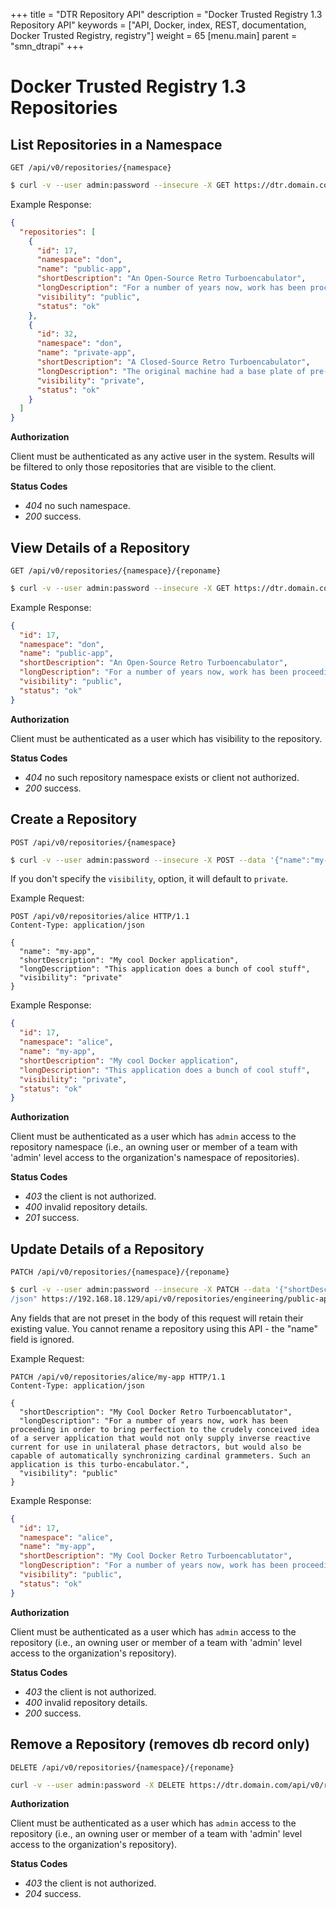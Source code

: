 +++
title = "DTR Repository API"
description = "Docker Trusted Registry 1.3 Repository API"
keywords = ["API, Docker, index, REST, documentation, Docker Trusted Registry, registry"]
weight = 65
[menu.main]
parent = "smn_dtrapi"
+++

# Docker Trusted Registry 1.3 Repositories

## List Repositories in a Namespace

`GET /api/v0/repositories/{namespace}`

```bash
$ curl -v --user admin:password --insecure -X GET https://dtr.domain.com/api/v0/repositories/engineering
```

Example Response:

```json
{
  "repositories": [
    {
      "id": 17,
      "namespace": "don",
      "name": "public-app",
      "shortDescription": "An Open-Source Retro Turboencabulator",
      "longDescription": "For a number of years now, work has been proceeding in order to bring perfection to the crudely conceived idea of a transmission that would not only supply inverse reactive current for use in unilateral phase detractors, but would also be capable of automatically synchronizing cardinal grammeters. Such an instrument is the turbo-encabulator.\nNow basically the only new principle involved is that instead of power being generated by the relative motion of conductors and fluxes, it's produced by the modial interaction of magneto-reluctance and capacitive diractance.",
      "visibility": "public",
      "status": "ok"
    },
    {
      "id": 32,
      "namespace": "don",
      "name": "private-app",
      "shortDescription": "A Closed-Source Retro Turboencabulator",
      "longDescription": "The original machine had a base plate of pre-famulated amulite surmounted by a malleable logarithmic casing in such a way that the two spurving bearings were in a direct line with the panametric fam. The latter consisted simply of six hydrocoptic marzlevanes, so fitted to the ambifacient lunar waneshaft that side fumbling was effectively prevented.\nThe main winding was of the normal lotus-o-delta type placed in panendermic semi-boloid slots of the stator, every seventh conductor being connected by a non-reversible termie pipe to the differential girdle spring on the \"up\" end of the grammies.\nThe turbo-encabulator has now reached a high level of development, and it’s being successfully used in the operation of novertrunnions. Moreover, whenever a forescent skor motion is required, it may also be employed in conjunction with a drawn reciprocation dingle arm, to reduce soinasoidal repleneration.\nIt's not cheap, but I'm sure the government will buy it. [unfurls 50,000,000 price tag]",
      "visibility": "private",
      "status": "ok"
    }
  ]
}
```

**Authorization**

Client must be authenticated as any active user in the system. Results will be
filtered to only those repositories that are visible to the client.

**Status Codes**

- *404* no such namespace.
- *200* success.

## View Details of a Repository

`GET /api/v0/repositories/{namespace}/{reponame}`

```bash
$ curl -v --user admin:password --insecure -X GET https://dtr.domain.com/api/v0/repositories/engineering/public-app
```

Example Response:

```json
{
  "id": 17,
  "namespace": "don",
  "name": "public-app",
  "shortDescription": "An Open-Source Retro Turboencabulator",
  "longDescription": "For a number of years now, work has been proceeding in order to bring perfection to the crudely conceived idea of a transmission that would not only supply inverse reactive current for use in unilateral phase detractors, but would also be capable of automatically synchronizing cardinal grammeters. Such an instrument is the turbo-encabulator.\nNow basically the only new principle involved is that instead of power being generated by the relative motion of conductors and fluxes, it's produced by the modial interaction of magneto-reluctance and capacitive diractance.",
  "visibility": "public",
  "status": "ok"
}
```

**Authorization**

Client must be authenticated as a user which has visibility to the repository.

**Status Codes**

- *404* no such repository namespace exists or client not authorized.
- *200* success.

## Create a Repository

`POST /api/v0/repositories/{namespace}`

```bash
$ curl -v --user admin:password --insecure -X POST --data '{"name":"my-app"}' --header "Content-type: application/json" https://dtr.domain.com/api/v0/repositories/engineering
```

If you don't specify the `visibility`, option, it will default to `private`.

Example Request:

```http
POST /api/v0/repositories/alice HTTP/1.1
Content-Type: application/json

{
  "name": "my-app",
  "shortDescription": "My cool Docker application",
  "longDescription": "This application does a bunch of cool stuff",
  "visibility": "private"
}
```

Example Response:

```json
{
  "id": 17,
  "namespace": "alice",
  "name": "my-app",
  "shortDescription": "My cool Docker application",
  "longDescription": "This application does a bunch of cool stuff",
  "visibility": "private",
  "status": "ok"
}
```

**Authorization**

Client must be authenticated as a user which has `admin` access to the
repository namespace (i.e., an owning user or member of a team with 'admin'
level access to the organization's namespace of repositories).

**Status Codes**

- *403* the client is not authorized.
- *400* invalid repository details.
- *201* success.

## Update Details of a Repository

`PATCH /api/v0/repositories/{namespace}/{reponame}`

```bash
$ curl -v --user admin:password --insecure -X PATCH --data '{"shortDescription":"slightly out of date"}' --header "Content-type: application
/json" https://192.168.18.129/api/v0/repositories/engineering/public-app
```

Any fields that are not preset in the body of this request will retain their existing value.
You cannot rename a repository using this API - the "name" field is ignored.

Example Request:

```
PATCH /api/v0/repositories/alice/my-app HTTP/1.1
Content-Type: application/json

{
  "shortDescription": "My Cool Docker Retro Turboencablutator",
  "longDescription": "For a number of years now, work has been proceeding in order to bring perfection to the crudely conceived idea of a server application that would not only supply inverse reactive current for use in unilateral phase detractors, but would also be capable of automatically synchronizing cardinal grammeters. Such an application is this turbo-encabulator.",
  "visibility": "public"
}
```

Example Response:

```json
{
  "id": 17,
  "namespace": "alice",
  "name": "my-app",
  "shortDescription": "My Cool Docker Retro Turboencablutator",
  "longDescription": "For a number of years now, work has been proceeding in order to bring perfection to the crudely conceived idea of a server application that would not only supply inverse reactive current for use in unilateral phase detractors, but would also be capable of automatically synchronizing cardinal grammeters. Such an application is this turbo-encabulator.",
  "visibility": "public",
  "status": "ok"
}
```

**Authorization**

Client must be authenticated as a user which has `admin` access to the
repository (i.e., an owning user or member of a team with 'admin'
level access to the organization's repository).

**Status Codes**

- *403* the client is not authorized.
- *400* invalid repository details.
- *200* success.

## Remove a Repository (removes db record only)

`DELETE /api/v0/repositories/{namespace}/{reponame}`

```bash
curl -v --user admin:password -X DELETE https://dtr.domain.com/api/v0/repositories/engineering/public-app
```

**Authorization**

Client must be authenticated as a user which has `admin` access to the
repository (i.e., an owning user or member of a team with 'admin'
level access to the organization's repository).

**Status Codes**

- *403* the client is not authorized.
- *204* success.
